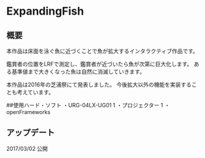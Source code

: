 # ExpandingFish
## 概要
本作品は床面を泳ぐ魚に近づくことで魚が拡大するインタラクティブ作品です。

鑑賞者の位置をLRFで測定し、鑑賞者が近づいたら魚が次第に巨大化します。
ある基準値まで大きくなった魚は自然に消滅していきます。

本作品は2016年の芝浦祭にて発表しました。
今後拡大以外の機能を実装することも考えています。

##使用ハード・ソフト
・URG-04LX-UG01 1
・プロジェクター 1
・openFrameworks

## アップデート
2017/03/02 公開
